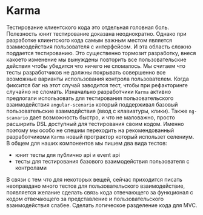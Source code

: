 # Karma

Тестирование клиентского кода это отдельная головная боль. Полезность юнит тестирование доказана неоднократно.
Однако при разработке клиентского кода самым важным местом является взамисодействия пользователя с интерфейсом. И эта область сложно поддается тестированию.
Это существенно тормозит разработку, внеся какоето изменение мы вынуждены повторить все пользовательские действия чтобы убедится что ничего не сломалось. Мы считаем что тесты разработчиков не должны покрывать совершенно все возможные варианты использования контрола пользователем. Когда фиксится баг на этот случай заводится тест, чтобы при рефакторинге случайно не сломать.
Изначально разработчики `Karma` активно предлогали использовать для тестирования пользовательского взаимодействия `angular-scenario` который поддерживал базовый пользовательские взаимодйствия (ввод с клавиатуры, клики). Также `ng-scanario` дает возможность быстро, и что не маловажно, просто расширить DSL доступный для тестирования своим кодом.
Именно поэтому мы особо не спешим переходить на рекомендованный разработчикоми `Karma` новый протрактор который использет селениум.
В общем для наших компонентов мы пишем два вида тестов:
* юнит тесты для публично api и event api
* тесты для тестирования базового взаимодействия пользователя с контролами

В связи с тем что для некоторых вещей, сейчас приходится писать неоправдано много тестов для пользовательского взаимодействие, появляется желание сделать связь кода отвечающего за функционал с кодом отвечающего за представление и пользовательского взаимодействия слабее. Cделать логическое разделение кода для MVC.

